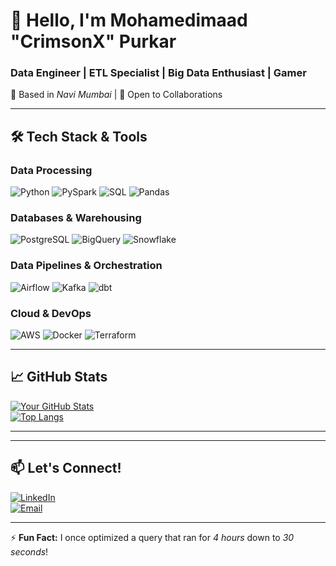 # 👋 Hello, I'm Mohamedimaad "CrimsonX" Purkar  
### **Data Engineer | ETL Specialist | Big Data Enthusiast | Gamer**  
📍 Based in *Navi Mumbai* | 💼 Open to Collaborations  

---

## **🛠️ Tech Stack & Tools**  

### **Data Processing**  
![Python](https://img.shields.io/badge/Python-3776AB?logo=python&logoColor=white)
![PySpark](https://img.shields.io/badge/Apache_Spark-E25A1C?logo=apachespark&logoColor=white)
![SQL](https://img.shields.io/badge/SQL-4479A1?logo=postgresql&logoColor=white)
![Pandas](https://img.shields.io/badge/Pandas-150458?logo=pandas&logoColor=white)  

### **Databases & Warehousing**  
![PostgreSQL](https://img.shields.io/badge/PostgreSQL-4169E1?logo=postgresql&logoColor=white)
![BigQuery](https://img.shields.io/badge/BigQuery-4285F4?logo=googlecloud&logoColor=white)
![Snowflake](https://img.shields.io/badge/Snowflake-29B5E8?logo=snowflake&logoColor=white)  

### **Data Pipelines & Orchestration**  
![Airflow](https://img.shields.io/badge/Airflow-017CEE?logo=apacheairflow&logoColor=white)
![Kafka](https://img.shields.io/badge/Kafka-231F20?logo=apachekafka&logoColor=white)
![dbt](https://img.shields.io/badge/dbt-FF694B?logo=dbt&logoColor=white)  

### **Cloud & DevOps**  
![AWS](https://img.shields.io/badge/AWS-232F3E?logo=amazonaws&logoColor=white)
![Docker](https://img.shields.io/badge/Docker-2496ED?logo=docker&logoColor=white)
![Terraform](https://img.shields.io/badge/Terraform-7B42BC?logo=terraform&logoColor=white)  

---

## **📈 GitHub Stats**  

[![Your GitHub Stats](https://github-readme-stats.vercel.app/api?username=ImaadCx&show_icons=true&theme=dark&hide_border=true)](https://github.com/ImaadCx)  
[![Top Langs](https://github-readme-stats.vercel.app/api/top-langs/?username=ImaadCx&layout=compact&theme=dark&hide_border=true)](https://github.com/ImaadCx)  

---



---

## **📫 Let's Connect!**  

[![LinkedIn](https://img.shields.io/badge/LinkedIn-0A66C2?logo=linkedin&logoColor=white)](https://linkedin.com/in/mohdimaadpurkar)    
[![Email](https://img.shields.io/badge/Email-D14836?logo=gmail&logoColor=white)](mailto:imaad13370@gmail.com)  

---

⚡ **Fun Fact:** I once optimized a query that ran for *4 hours* down to *30 seconds*!  
